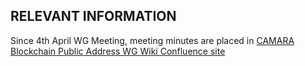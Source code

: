 ## RELEVANT INFORMATION

Since 4th April WG Meeting, meeting minutes are placed in [CAMARA Blockchain Public Address WG Wiki Confluence site](https://lf-camaraproject.atlassian.net/wiki/x/thDe)